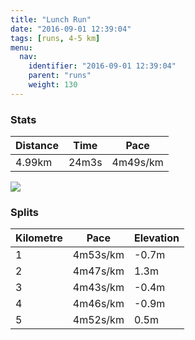 ```yaml
---
title: "Lunch Run"
date: "2016-09-01 12:39:04"
tags: [runs, 4-5 km]
menu:
  nav:
    identifier: "2016-09-01 12:39:04"
    parent: "runs"
    weight: 130
---
```


### Stats

| Distance | Time | Pace |
|----------|------|------|
|4.99km|24m3s|4m49s/km|

<img src='https://maps.googleapis.com/maps/api/staticmap?maptype=roadmap&path=enc:_{zdIt{uNdGf@nEzR~DxDp@kDbKu@`BaC|AmMcBy[^aJvP|SvCnL`L|JzFzNsFyL}MwMmC_LkOgRtAde@eBvLuBlDqJt@sAlCqD}CaEkRqGS&key=AIzaSyAfqMeaZ1CCJFGP5cWud__oZnT_Pybg-1M&size=800x800&markers=color:yellow|label:S|53.39072,-2.57483&markers=color:green|label:F|53.39076,-2.575070000000001'>

### Splits

| Kilometre | Pace | Elevation |
|------|------|-----------|
|1|4m53s/km|-0.7m|
|2|4m47s/km|1.3m|
|3|4m43s/km|-0.4m|
|4|4m46s/km|-0.9m|
|5|4m52s/km|0.5m|
